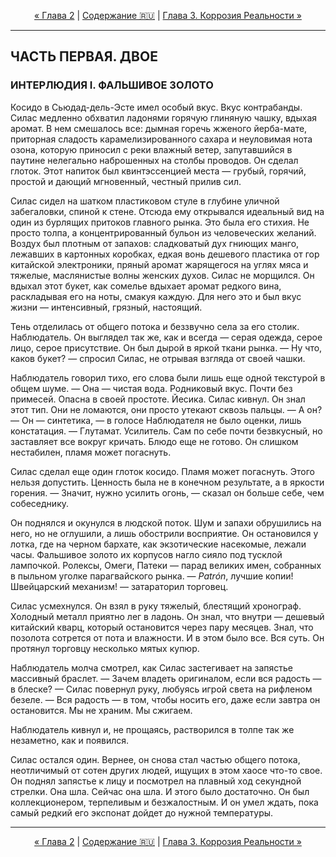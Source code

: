 <!-- НАВИГАЦИЯ -->
<p align="center">
  <a href="../ch02-kholodnoe-ekho/03-scena-razgovor-na-dvukh-yazykakh.md">&laquo; Глава 2</a> | <a href="../../../../README.md#ru">Содержание 🇷🇺</a> | <a href="../ch03-korroziya-realnosti/01-scena-prizraki-v-mashine.md">Глава 3. Коррозия Реальности &raquo;</a>
</p>
<hr>

## ЧАСТЬ ПЕРВАЯ. ДВОЕ
### ИНТЕРЛЮДИЯ I. ФАЛЬШИВОЕ ЗОЛОТО

Косидо в Сьюдад-дель-Эсте имел особый вкус. Вкус контрабанды. Силас медленно обхватил ладонями горячую глиняную чашку, вдыхая аромат. В нем смешалось все: дымная горечь жженого йерба-мате, приторная сладость карамелизированного сахара и неуловимая нота озона, которую приносил с реки влажный ветер, запутавшийся в паутине нелегально наброшенных на столбы проводов. Он сделал глоток. Этот напиток был квинтэссенцией места — грубый, горячий, простой и дающий мгновенный, честный прилив сил.

Силас сидел на шатком пластиковом стуле в глубине уличной забегаловки, спиной к стене. Отсюда ему открывался идеальный вид на один из бурлящих притоков главного рынка. Это была его стихия. Не просто толпа, а концентрированный бульон из человеческих желаний. Воздух был плотным от запахов: сладковатый дух гниющих манго, лежавших в картонных коробках, едкая вонь дешевого пластика от гор китайской электроники, пряный аромат жарящегося на углях мяса и тяжелые, маслянистые волны женских духов. Силас не морщился. Он вдыхал этот букет, как сомелье вдыхает аромат редкого вина, раскладывая его на ноты, смакуя каждую. Для него это и был вкус жизни — интенсивный, грязный, настоящий.

Тень отделилась от общего потока и беззвучно села за его столик. Наблюдатель. Он выглядел так же, как и всегда — серая одежда, серое лицо, серое присутствие. Он был дырой в яркой ткани рынка.
— Ну что, каков букет? — спросил Силас, не отрывая взгляда от своей чашки.

Наблюдатель говорил тихо, его слова были лишь еще одной текстурой в общем шуме.
— Она — чистая вода. Родниковый вкус. Почти без примесей. Опасна в своей простоте.
Йесика. Силас кивнул. Он знал этот тип. Они не ломаются, они просто утекают сквозь пальцы.
— А он?
— Он — синтетика, — в голосе Наблюдателя не было оценки, лишь констатация. — Глутамат. Усилитель. Сам по себе почти безвкусный, но заставляет все вокруг кричать. Блюдо еще не готово. Он слишком нестабилен, пламя может погаснуть.

Силас сделал еще один глоток косидо. Пламя может погаснуть. Этого нельзя допустить. Ценность была не в конечном результате, а в яркости горения.
— Значит, нужно усилить огонь, — сказал он больше себе, чем собеседнику.

Он поднялся и окунулся в людской поток. Шум и запахи обрушились на него, но не оглушили, а лишь обострили восприятие. Он остановился у лотка, где на черном бархате, как экзотические насекомые, лежали часы. Фальшивое золото их корпусов нагло сияло под тусклой лампочкой. Ролексы, Омеги, Патеки — парад великих имен, собранных в пыльном уголке парагвайского рынка.
— *Patrón*, лучшие копии! Швейцарский механизм! — затараторил торговец.

Силас усмехнулся. Он взял в руку тяжелый, блестящий хронограф. Холодный металл приятно лег в ладонь. Он знал, что внутри — дешевый китайский кварц, который остановится через пару месяцев. Знал, что позолота сотрется от пота и влажности. И в этом было все. Вся суть. Он протянул торговцу несколько мятых купюр.

Наблюдатель молча смотрел, как Силас застегивает на запястье массивный браслет.
— Зачем владеть оригиналом, если вся радость — в блеске? — Силас повернул руку, любуясь игрой света на рифленом безеле. — Вся радость — в том, чтобы носить его, даже если завтра он остановится. Мы не храним. Мы сжигаем.

Наблюдатель кивнул и, не прощаясь, растворился в толпе так же незаметно, как и появился.

Силас остался один. Вернее, он снова стал частью общего потока, неотличимый от сотен других людей, ищущих в этом хаосе что-то свое. Он поднял запястье к лицу и посмотрел на плавный ход секундной стрелки. Она шла. Сейчас она шла. И этого было достаточно. Он был коллекционером, терпеливым и безжалостным. И он умел ждать, пока самый редкий его экспонат дойдет до нужной температуры.

<hr>
<p align="center">
  <a href="../ch02-kholodnoe-ekho/03-scena-razgovor-na-dvukh-yazykakh.md">&laquo; Глава 2</a> | <a href="../../../../README.md#ru">Содержание 🇷🇺</a> | <a href="../ch03-korroziya-realnosti/01-scena-prizraki-v-mashine.md">Глава 3. Коррозия Реальности &raquo;</a>
</p>